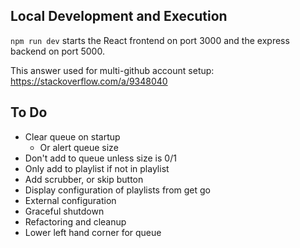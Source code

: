 ## Local Development and Execution
`npm run dev` starts the React frontend on port 3000 and the express backend on port 5000.

This answer used for multi-github account setup: https://stackoverflow.com/a/9348040

## To Do
- Clear queue on startup
  - Or alert queue size
- Don't add to queue unless size is 0/1
- Only add to playlist if not in playlist
- Add scrubber, or skip button
- Display configuration of playlists from get go
- External configuration
- Graceful shutdown
- Refactoring and cleanup
- Lower left hand corner for queue


